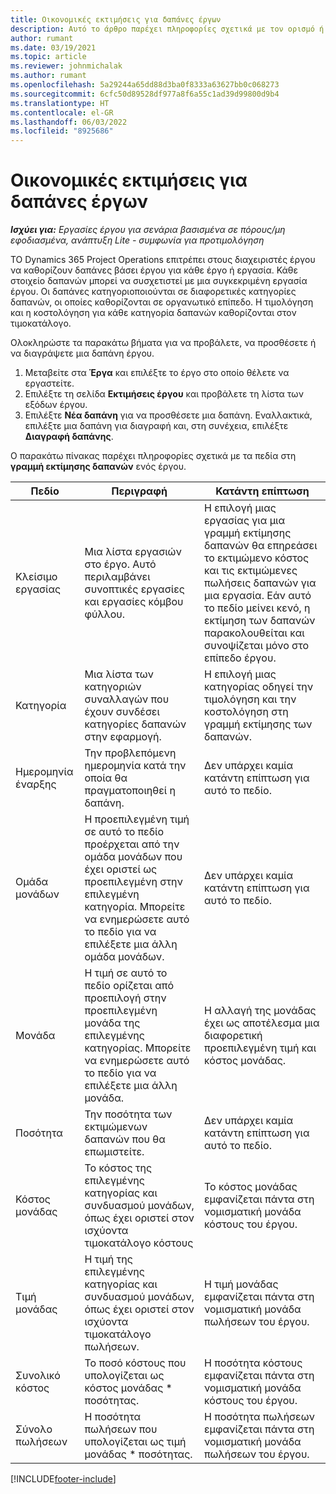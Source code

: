 ```yaml
---
title: Οικονομικές εκτιμήσεις για δαπάνες έργων
description: Αυτό το άρθρο παρέχει πληροφορίες σχετικά με τον ορισμό ή την εκτίμηση δαπανών βάσει έργου.
author: rumant
ms.date: 03/19/2021
ms.topic: article
ms.reviewer: johnmichalak
ms.author: rumant
ms.openlocfilehash: 5a29244a65dd88d3ba0f8333a63627bb0c068273
ms.sourcegitcommit: 6cfc50d89528df977a8f6a55c1ad39d99800d9b4
ms.translationtype: HT
ms.contentlocale: el-GR
ms.lasthandoff: 06/03/2022
ms.locfileid: "8925686"
---
```

# <a name="financial-estimates-for-expenses-on-projects"></a>Οικονομικές εκτιμήσεις για δαπάνες έργων
_**Ισχύει για:** Εργασίες έργου για σενάρια βασισμένα σε πόρους/μη εφοδιασμένα, ανάπτυξη Lite - συμφωνία για προτιμολόγηση_

ΤΟ Dynamics 365 Project Operations επιτρέπει στους διαχειριστές έργου να καθορίζουν δαπάνες βάσει έργου για κάθε έργο ή εργασία. Κάθε στοιχείο δαπανών μπορεί να συσχετιστεί με μια συγκεκριμένη εργασία έργου. Οι δαπάνες κατηγοριοποιούνται σε διαφορετικές κατηγορίες δαπανών, οι οποίες καθορίζονται σε οργανωτικό επίπεδο. Η τιμολόγηση και η κοστολόγηση για κάθε κατηγορία δαπανών καθορίζονται στον τιμοκατάλογο. 

Ολοκληρώστε τα παρακάτω βήματα για να προβάλετε, να προσθέσετε ή να διαγράψετε μια δαπάνη έργου.

1. Μεταβείτε στα **Έργα** και επιλέξτε το έργο στο οποίο θέλετε να εργαστείτε.
2. Επιλέξτε τη σελίδα **Εκτιμήσεις έργου** και προβάλετε τη λίστα των εξόδων έργου.
3. Επιλέξτε **Νέα δαπάνη** για να προσθέσετε μια δαπάνη. Εναλλακτικά, επιλέξτε μια δαπάνη για διαγραφή και, στη συνέχεια, επιλέξτε **Διαγραφή δαπάνης**.

Ο παρακάτω πίνακας παρέχει πληροφορίες σχετικά με τα πεδία στη **γραμμή εκτίμησης δαπανών** ενός έργου. 

| **Πεδίο** | **Περιγραφή** | **Κατάντη επίπτωση** |
| --- | --- | --- |
| Κλείσιμο εργασίας | Μια λίστα εργασιών στο έργο. Αυτό περιλαμβάνει συνοπτικές εργασίες και εργασίες κόμβου φύλλου. | Η επιλογή μιας εργασίας για μια γραμμή εκτίμησης δαπανών θα επηρεάσει το εκτιμώμενο κόστος και τις εκτιμώμενες πωλήσεις δαπανών για μια εργασία. Εάν αυτό το πεδίο μείνει κενό, η εκτίμηση των δαπανών παρακολουθείται και συνοψίζεται μόνο στο επίπεδο έργου. |
| Κατηγορία | Μια λίστα των κατηγοριών συναλλαγών που έχουν συνδέσει κατηγορίες δαπανών στην εφαρμογή. | Η επιλογή μιας κατηγορίας οδηγεί την τιμολόγηση και την κοστολόγηση στη γραμμή εκτίμησης των δαπανών. |
| Ημερομηνία έναρξης | Την προβλεπόμενη ημερομηνία κατά την οποία θα πραγματοποιηθεί η δαπάνη. | Δεν υπάρχει καμία κατάντη επίπτωση για αυτό το πεδίο. |
| Ομάδα μονάδων | Η προεπιλεγμένη τιμή σε αυτό το πεδίο προέρχεται από την ομάδα μονάδων που έχει οριστεί ως προεπιλεγμένη στην επιλεγμένη κατηγορία. Μπορείτε να ενημερώσετε αυτό το πεδίο για να επιλέξετε μια άλλη ομάδα μονάδων. | Δεν υπάρχει καμία κατάντη επίπτωση για αυτό το πεδίο. |
| Μονάδα | Η τιμή σε αυτό το πεδίο ορίζεται από προεπιλογή στην προεπιλεγμένη μονάδα της επιλεγμένης κατηγορίας. Μπορείτε να ενημερώσετε αυτό το πεδίο για να επιλέξετε μια άλλη μονάδα. | Η αλλαγή της μονάδας έχει ως αποτέλεσμα μια διαφορετική προεπιλεγμένη τιμή και κόστος μονάδας. |
| Ποσότητα | Την ποσότητα των εκτιμώμενων δαπανών που θα επωμιστείτε. | Δεν υπάρχει καμία κατάντη επίπτωση για αυτό το πεδίο. |
| Κόστος μονάδας | Το κόστος της επιλεγμένης κατηγορίας και συνδυασμού μονάδων, όπως έχει οριστεί στον ισχύοντα τιμοκατάλογο κόστους | Το κόστος μονάδας εμφανίζεται πάντα στη νομισματική μονάδα κόστους του έργου. |
| Τιμή μονάδας | Η τιμή της επιλεγμένης κατηγορίας και συνδυασμού μονάδων, όπως έχει οριστεί στον ισχύοντα τιμοκατάλογο πωλήσεων. | Η τιμή μονάδας εμφανίζεται πάντα στη νομισματική μονάδα πωλήσεων του έργου. |
| Συνολικό κόστος | Το ποσό κόστους που υπολογίζεται ως κόστος μονάδας \* ποσότητας.| Η ποσότητα κόστους εμφανίζεται πάντα στη νομισματική μονάδα κόστους του έργου. |
| Σύνολο πωλήσεων | Η ποσότητα πωλήσεων που υπολογίζεται ως τιμή μονάδας \* ποσότητας. | Η ποσότητα πωλήσεων εμφανίζεται πάντα στη νομισματική μονάδα πωλήσεων του έργου. |


[!INCLUDE[footer-include](../includes/footer-banner.md)]
